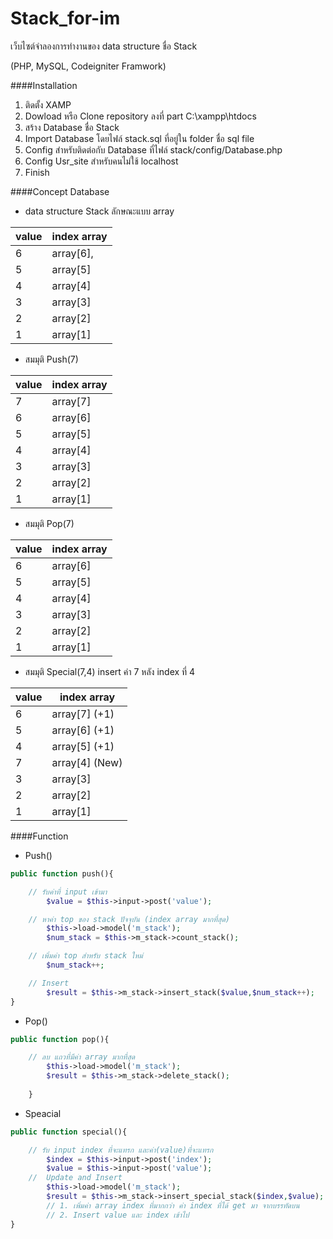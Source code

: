 # Stack_for-im
เว็บไซต์จำลองการทำงานของ data structure ชื่อ Stack

(PHP, MySQL, Codeigniter Framwork)

####Installation

1. ติดตั้ง XAMP 
2. Dowload หรือ Clone repository ลงที่ part  C:\xampp\htdocs
3. สร้าง Database ชื่อ Stack 
4. Import Database โดยไฟล์ stack.sql ที่อยู่ใน folder ชื่อ sql file
5. Config สำหรับติดต่อกับ Database ที่ไฟล์ stack/config/Database.php
6. Config Usr_site สำหรับคนไม่ใช้ localhost
7. Finish

####Concept Database

- data structure Stack ลักษณะแบบ array

value  | index array
------------- | -------------
6  | array[6],|<---- top
5  | array[5] 
4  | array[4] 
3  | array[3] 
2  | array[2] 
1  | array[1] 

- สมมุติ Push(7)

value  | index array
------------- | -------------
7 | array[7]|<---- top
6  | array[6]
5  | array[5] 
4  | array[4] 
3  | array[3] 
2  | array[2] 
1  | array[1] 

- สมมุติ Pop(7)

value  | index array
------------- | -------------
6  | array[6]
5  | array[5] 
4  | array[4] 
3  | array[3] 
2  | array[2] 
1  | array[1] 

- สมมุติ Special(7,4) insert ค่า 7 หลัง index ที่ 4 


value  | index array  | 
------------- | -------------
6  | array[7] (+1)
5  | array[6] (+1)
4  | array[5] (+1) 
7  | array[4] (New)
3  | array[3] 
2  | array[2] 
1  | array[1]


####Function
- Push()
```php
public function push(){

    // รับค่าที่ input เข้ามา  
        $value = $this->input->post('value'); 

    // หาค่า top ของ stack ปัจจุบัน (index array มากที่สุด)     
        $this->load->model('m_stack');
        $num_stack = $this->m_stack->count_stack();

    // เพิ่มค่า top สำหรับ stack ใหม่
        $num_stack++;

    // Insert
        $result = $this->m_stack->insert_stack($value,$num_stack++);
}        
```
 
- Pop()
```php
public function pop(){

    // ลบ แถวที่มีค่า array มากที่สุด
        $this->load->model('m_stack');
        $result = $this->m_stack->delete_stack();
   
    }
```
- Speacial
```php
public function special(){

	// รับ input index ที่จะแทรก และค่า(value)ที่จะแทรก
		$index = $this->input->post('index');
		$value = $this->input->post('value');
	//  Update and Insert
		$this->load->model('m_stack');
		$result = $this->m_stack->insert_special_stack($index,$value);
		// 1. เพิ่มค่า array index ที่มากกว่า ค่า index ที่ได้ get มา จากบรรทัดบน
		// 2. Insert value และ index เข้าไป  
}
```